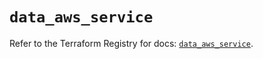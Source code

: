 # `data_aws_service`

Refer to the Terraform Registry for docs: [`data_aws_service`](https://registry.terraform.io/providers/hashicorp/aws/6.7.0/docs/data-sources/service).
